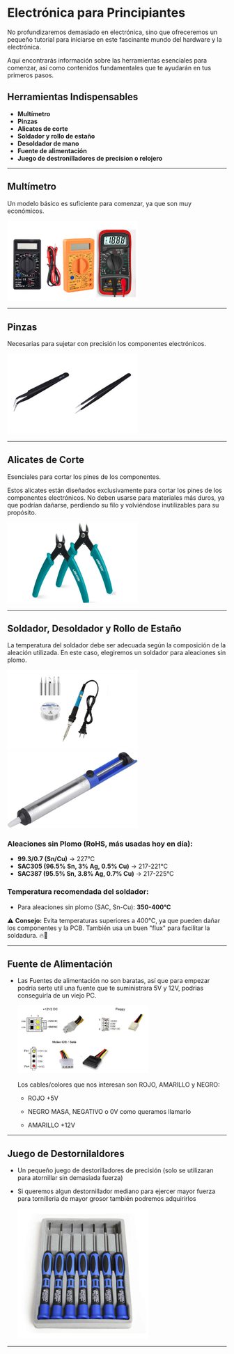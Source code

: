 
# **Electrónica para Principiantes**  

No profundizaremos demasiado en electrónica, sino que ofreceremos un pequeño tutorial para iniciarse en este fascinante mundo del hardware y la electrónica.  

Aquí encontrarás información sobre las herramientas esenciales para comenzar, así como contenidos fundamentales que te ayudarán en tus primeros pasos.  

## **Herramientas Indispensables**  

- **Multímetro**  
- **Pinzas**  
- **Alicates de corte**  
- **Soldador y rollo de estaño**
- **Desoldador de mano** 
- **Fuente de alimentación**
- **Juego de destronilladores de precision o relojero**

---

## **Multímetro**  
Un modelo básico es suficiente para comenzar, ya que son muy económicos.  

<img src="img/multi.jpg" alt="Multímetro" width="300">  

---

## **Pinzas**  
Necesarias para sujetar con precisión los componentes electrónicos.  

<img src="img/pinzas.jpg" alt="Pinzas" width="300">  

---

## **Alicates de Corte**  
Esenciales para cortar los pines de los componentes.  

Estos alicates están diseñados exclusivamente para cortar los pines de los componentes electrónicos. No deben usarse para materiales más duros, ya que podrían dañarse, perdiendo su filo y volviéndose inutilizables para su propósito.  

<img src="img/alicates.jpg" alt="Alicates" width="300">  

---

## **Soldador, Desoldador y Rollo de Estaño**  
La temperatura del soldador debe ser adecuada según la composición de la aleación utilizada. En este caso, elegiremos un soldador para aleaciones sin plomo.  

<img src="img/soldador.jpg" alt="Soldador" width="300">  

<img src="img/desoldador.jpg" alt="Desoldador" width="300">  

### **Aleaciones sin Plomo (RoHS, más usadas hoy en día):**  
- **99.3/0.7 (Sn/Cu)** → 227°C  
- **SAC305 (96.5% Sn, 3% Ag, 0.5% Cu)** → 217-221°C  
- **SAC387 (95.5% Sn, 3.8% Ag, 0.7% Cu)** → 217-225°C  

### **Temperatura recomendada del soldador:**  
- Para aleaciones sin plomo (SAC, Sn-Cu): **350-400°C**  

⚠️ **Consejo:** Evita temperaturas superiores a 400°C, ya que pueden dañar los componentes y la PCB.
También usa un buen "flux" para facilitar la soldadura. 🔥🔧  


---

## **Fuente de Alimentación**

- Las Fuentes de alimentación no son baratas, así que para empezar podria serte util una fuente que te suministrara 5V y 12V, podrias conseguirla de un viejo PC.

  <img src="img/fuente.webp" alt="alimentaciones" width="300">  

  Los cables/colores que nos interesan son ROJO, AMARILLO y NEGRO:
  
  - ROJO +5V
    
  - NEGRO MASA, NEGATIVO o 0V como queramos llamarlo
    
  - AMARILLO +12V

---

## **Juego de Destornilaldores**

- Un pequeño juego de destorilladores de precisión (solo se utilizaran para atornillar sin demasiada fuerza)
- Si queremos algun destornillador mediano para ejercer mayor fuerza para tornilleria de mayor grosor también podremos adquirirlos

  <img src="img/destornillador.jpg" alt="Destornilladores" width="300">  

---
